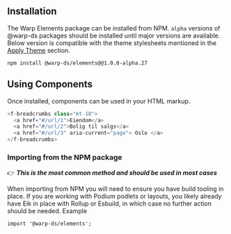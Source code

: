 ## Installation

The Warp Elements package can be installed from NPM.
`alpha` versions of @warp-ds packages should be installed until major versions are available.
Below version is compatible with the theme stylesheets mentioned in the [Apply Theme](#_2-apply-theme) section.

```shell
npm install @warp-ds/elements@@1.0.0-alpha.27
```

## Using Components

Once installed, components can be used in your HTML markup.

```js
<f-breadcrumbs class="mt-10">
  <a href="#/url/1">Eiendom</a>
  <a href="#/url/2">Bolig til salgs</a>
  <a href="#/url/3" aria-current="page"> Oslo </a>
</f-breadcrumbs>
```

### Importing from the NPM package
👉 _**This is the most common method and should be used in most cases**_ 

When importing from NPM you will need to ensure you have build tooling in place. If you are working with Podium podlets or layouts, you likely already have Eik in place with Rollup or Esbuild, in which case no further action should be needed.
Example
```
import '@warp-ds/elements';
```
